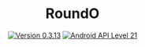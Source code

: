 <h1 align=center>RoundO</h1>
<p align=center>
    <a href="./CHANGELOG.md"><img alt="Version 0.3.13" src="https://img.shields.io/badge/version-0.3.13-red.svg"/></a>
    <a href="https://www.android.com/versions/lollipop-5-0/"><img alt="Android API Level 21" src="https://img.shields.io/badge/Android_API_Level-21-A4C639.svg"/></a>
</p>
